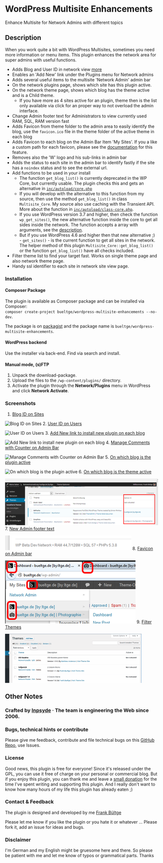 # WordPress Multisite Enhancements
Enhance Multisite for Network Admins with different topics

## Description
When you work quite a bit with WordPress Multisites, sometimes you need more information or menu items. This plugin enhances the network area for super admins with useful functions.

* Adds Blog and User ID in network view [more](http://wpengineer.com/2188/view-blog-id-in-wordpress-multisite/)
* Enables an 'Add New' link under the Plugins menu for Network admins
* Adds several useful items to the multisite 'Network Admin' admin bar
* On the network plugins page, shows which site has this plugin active.
* On the network theme page, shows which blog has the theme active and is a Child theme.
  * If you have more as 4 sites active for an plugin, theme then is the list only available via click for an proper way to not overload the admin interface.
* Change Admin footer text for Administrators to view currently used RAM, SQL, RAM version fast
* Adds Favicon from theme folder to the admin area to easily identify the blog, use the `favicon.ico` file in the theme folder of the active theme in each blog
* Adds Favicon to each blog on the Admin Bar Item 'My Sites'. If you a like a custom path for each favicon, please see the [documentation](https://github.com/bueltge/WordPress-Multisite-Enhancements/wiki/Filter-Hook-for-Favicon-File-Path) for this feature.
* Removes also the 'W' logo and his sub-links in admin bar
* Adds the status to each site in the admin bar to identify fastly if the site has a `noindex` status and to see the external url.
* Add functions to be used in your install
   * The function `get_blog_list()` is currently deprecated in the WP Core, but currently usable. The plugin checks this and gets an alternative in [`inc/autoload/core.php`](./inc/autoload/core.php)
   * If you will develop with the alternative to this function from my source, then use the method `get_blog_list()` in class `Multisite_Core`. My source also use caching with the Transient API. More about the function in  [`inc/autoload/class-core.php`](./inc/autoload/class-core.php).
   * If you use WordPress version 3.7 and higher, then check the function `wp_get_sites()`, the new alternative function inside the core to get all sides inside the network. The function accepts a array with arguments, see the [description](http://wpseek.com/wp_get_sites/).
   * But if you use WordPress 4.6 and higher then that new alternative ;) - `get_sites()` - is the current function to get all sites in the network. The helper method of this plugin `Multisite_Core::get_blog_list()` or the function `get_blog_list()` have all checks included.
* Filter theme list to find your target fast. Works on single theme page and also network theme page.
* Handy ssl identifier to each site in network site view page.

### Installation
#### Composer Package
The plugin is available as Composer package and can be installed via Composer:  
`composer create-project bueltge/wordpress-multisite-enhancements --no-dev`.

The package is on [packagist](https://packagist.org/packages/bueltge/wordpress-multisite-enhancements) and the package name is `bueltge/wordpress-multisite-enhancements`.

#### WordPress backend
Use the installer via back-end. Find via search and install.

#### Manual mode, (s)FTP
1. Unpack the download-package.
2. Upload the files to the `/wp-content/plugins/` directory.
3. Activate the plugin through the **Network/Plugins** menu in WordPress and click **Network Activate**.

### Screenshots
 1. [Blog ID on Sites](./assets/screenshot-1.png)

 ![Blog ID on Sites](https://raw.github.com/bueltge/WordPress-Multisite-Enhancements/master/assets/screenshot-1.png)
 2. [User ID on Users](./assets/screenshot-2.png)

 ![User ID on Users](https://raw.github.com/bueltge/WordPress-Multisite-Enhancements/master/assets/screenshot-2.png)
 3. [Add New link to install new plugin on each blog](./assets/screenshot-3.png)

 ![Add New link to install new plugin on each blog](https://raw.github.com/bueltge/WordPress-Multisite-Enhancements/master/assets/screenshot-3.png)
 4. [Manage Comments with Counter on Admin Bar](./assets/screenshot-4.png)

 ![Manage Comments with Counter on Admin Bar](https://raw.github.com/bueltge/WordPress-Multisite-Enhancements/master/assets/screenshot-4.png)
 5. [On which blog is the plugin active](./assets/screenshot-5.png)

 ![On which blog is the plugin active](https://raw.github.com/bueltge/WordPress-Multisite-Enhancements/master/assets/screenshot-5.png)
 6. [On which blog is the theme active](./assets/screenshot-6.png)

 ![On which blog is the theme active](./assets/screenshot-6.png)
 7. [New Admin footer text](./assets/screenshot-7.png)

 ![New Admin footer text](./assets/screenshot-7.png)
 8. [Favicon on Admin bar](./assets/screenshot-8.png)

 ![Favicon on Admin bar](./assets/screenshot-8.png)
 9. [Filter Themes](./assets/screenshot-9.gif)

 ![Filter Themes](./assets/screenshot-9.gif)

## Other Notes
### Crafted by [Inpsyde](https://inpsyde.com) · The team is engineering the Web since 2006.

### Bugs, technical hints or contribute
Please give me feedback, contribute and file technical bugs on this 
[GitHub Repo](https://github.com/bueltge/WordPress-Multisite-Enhancements/issues), use Issues.

### License
Good news, this plugin is free for everyone! Since it's released under the GPL, 
you can use it free of charge on your personal or commercial blog. But if you enjoy this plugin, 
you can thank me and leave a 
[small donation](https://www.paypal.com/cgi-bin/webscr?cmd=_s-xclick&hosted_button_id=6069955 "Paypal Donate link") 
for the time I've spent writing and supporting this plugin. 
And I really don't want to know how many hours of my life this plugin has already eaten ;)

### Contact & Feedback
The plugin is designed and developed by me [Frank Bültge](http://bueltge.de)

Please let me know if you like the plugin or you hate it or whatever ... 
Please fork it, add an issue for ideas and bugs.

### Disclaimer
I'm German and my English might be gruesome here and there. 
So please be patient with me and let me know of typos or grammatical parts. Thanks
